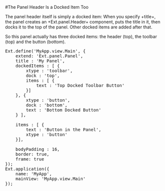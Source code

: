 #The Panel Header Is a Docked Item Too

The panel header itself is simply a docked item: When you specify +title+, the panel
creates an +Ext.panel.Header+ component, puts the title in it, then docks
it to the top of the panel. Other docked items are added after that. 

So this panel actually has three docked items: the header (top), the toolbar (top) and the button (bottom).

<pre class="runnable run 300">Ext.define('MyApp.view.Main', {
    extend: 'Ext.panel.Panel',
    title : 'My Panel',
    dockedItems : [ {
        xtype : 'toolbar',
        dock : 'top',
        items : [ {
            text : 'Top Docked Toolbar Button'
        }]
    }, {
        xtype : 'button',
        dock : 'bottom',
        text : 'Bottom Docked Button'
    } ],

    items : [ {
        text : 'Button in the Panel',
        xtype : 'button'
    }],

    bodyPadding : 16,
    border: true,
    frame: true
});
Ext.application({
    name: 'MyApp',
    mainView: 'MyApp.view.Main'
});</pre>
